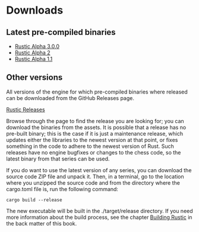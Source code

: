 # Downloads

## Latest pre-compiled binaries

- [Rustic Alpha 3.0.0](https://github.com/mvanthoor/rustic/releases/download/alpha-3.0.0/rustic-alpha-3.0.0.0.zip)
- [Rustic Alpha 2](https://github.com/mvanthoor/rustic/releases/download/alpha-2/rustic-alpha-2-bin.zip)
- [Rustic Alpha 1.1](https://github.com/mvanthoor/rustic/releases/download/alpha-1.1/rustic-alpha-1.1-bin.zip)

## Other versions

All versions of the engine for which pre-compiled binaries where released
can be downloaded from the GitHub Releases page.

[Rustic Releases](https://github.com/mvanthoor/rustic/releases)

Browse through the page to find the release you are looking for; you can
download the binaries from the assets. It is possible that a release has no
pre-built binary; this is the case if it is just a maintenance release,
which updates either the libraries to the newest version at that point, or
fixes something in the code to adhere to the newest version of Rust. Such
releases have no engine bugfixes or changes to the chess code, so the
latest binary from that series can be used.

If you do want to use the latest version of any series, you can download
the source code ZIP file and unpack it. Then, in a terminal, go to the
location where you unzipped the source code and from the directory where
the cargo.toml file is, run the following command:

```bash,ignore
cargo build --release
```

The new executable will be built in the ./target/release directory. If you
need more information about the build process, see the chapter [Building
Rustic](../back_matter/build.md) in the back matter of this book.